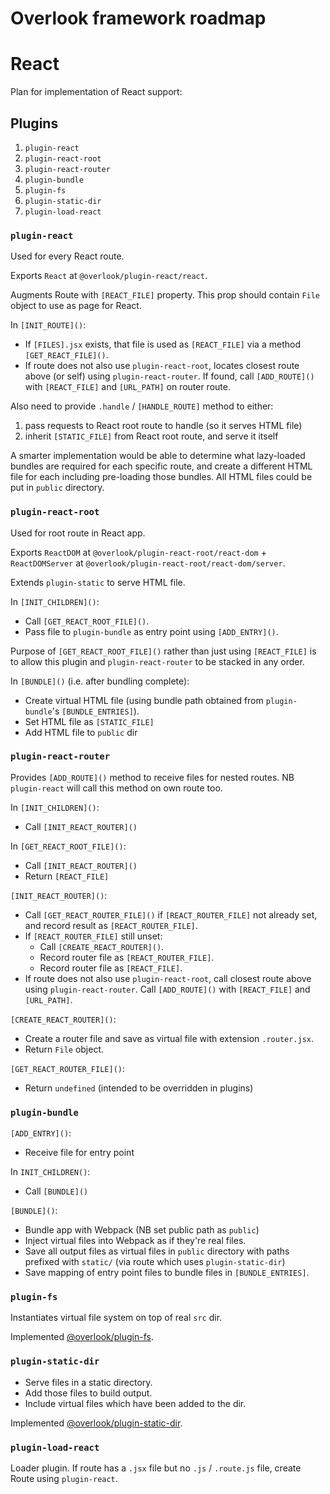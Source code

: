# Overlook framework roadmap

# React

Plan for implementation of React support:

## Plugins

1. `plugin-react`
2. `plugin-react-root`
3. `plugin-react-router`
4. `plugin-bundle`
5. `plugin-fs`
6. `plugin-static-dir`
7. `plugin-load-react`

### `plugin-react`

Used for every React route.

Exports `React` at `@overlook/plugin-react/react`.

Augments Route with `[REACT_FILE]` property. This prop should contain `File` object to use as page for React.

In `[INIT_ROUTE]()`:

* If `[FILES].jsx` exists, that file is used as `[REACT_FILE]` via a method `[GET_REACT_FILE]()`.
* If route does not also use `plugin-react-root`, locates closest route above (or self) using `plugin-react-router`. If found, call `[ADD_ROUTE]()` with `[REACT_FILE]` and `[URL_PATH]` on router route.

Also need to provide `.handle` / `[HANDLE_ROUTE]` method to either:

1. pass requests to React root route to handle (so it serves HTML file)
2. inherit `[STATIC_FILE]` from React root route, and serve it itself

A smarter implementation would be able to determine what lazy-loaded bundles are required for each specific route, and create a different HTML file for each including pre-loading those bundles. All HTML files could be put in `public` directory.

### `plugin-react-root`

Used for root route in React app.

Exports `ReactDOM` at `@overlook/plugin-react-root/react-dom` + `ReactDOMServer` at `@overlook/plugin-react-root/react-dom/server`.

Extends `plugin-static` to serve HTML file.

In `[INIT_CHILDREN]()`:

* Call `[GET_REACT_ROOT_FILE]()`.
* Pass file to `plugin-bundle` as entry point using `[ADD_ENTRY]()`.

Purpose of `[GET_REACT_ROOT_FILE]()` rather than just using `[REACT_FILE]` is to allow this plugin and `plugin-react-router` to be stacked in any order.

In `[BUNDLE]()` (i.e. after bundling complete):

* Create virtual HTML file (using bundle path obtained from `plugin-bundle`'s `[BUNDLE_ENTRIES]`).
* Set HTML file as `[STATIC_FILE]`
* Add HTML file to `public` dir

### `plugin-react-router`

Provides `[ADD_ROUTE]()` method to receive files for nested routes. NB `plugin-react` will call this method on own route too.

In `[INIT_CHILDREN]()`:

* Call `[INIT_REACT_ROUTER]()`

In `[GET_REACT_ROOT_FILE]()`:

* Call `[INIT_REACT_ROUTER]()`
* Return `[REACT_FILE]`

`[INIT_REACT_ROUTER]()`:

* Call `[GET_REACT_ROUTER_FILE]()` if `[REACT_ROUTER_FILE]` not already set, and record result as `[REACT_ROUTER_FILE]`.
* If `[REACT_ROUTER_FILE]` still unset:
  * Call `[CREATE_REACT_ROUTER]()`.
  * Record router file as `[REACT_ROUTER_FILE]`.
  * Record router file as `[REACT_FILE]`.
* If route does not also use `plugin-react-root`, call closest route above using `plugin-react-router`. Call `[ADD_ROUTE]()` with `[REACT_FILE]` and `[URL_PATH]`.

`[CREATE_REACT_ROUTER]()`:

* Create a router file and save as virtual file with extension `.router.jsx`.
* Return `File` object.

`[GET_REACT_ROUTER_FILE]()`:

* Return `undefined` (intended to be overridden in plugins)

### `plugin-bundle`

`[ADD_ENTRY]()`:

* Receive file for entry point

In `INIT_CHILDREN()`:

* Call `[BUNDLE]()`

`[BUNDLE]()`:

* Bundle app with Webpack (NB set public path as `public`)
* Inject virtual files into Webpack as if they're real files.
* Save all output files as virtual files in `public` directory with paths prefixed with `static/` (via route which uses `plugin-static-dir`)
* Save mapping of entry point files to bundle files in `[BUNDLE_ENTRIES]`.

### `plugin-fs`

Instantiates virtual file system on top of real `src` dir.

Implemented [@overlook/plugin-fs](https://www.npmjs.com/package/@overlook/plugin-fs).

### `plugin-static-dir`

* Serve files in a static directory.
* Add those files to build output.
* Include virtual files which have been added to the dir.

Implemented [@overlook/plugin-static-dir](https://www.npmjs.com/package/@overlook/plugin-static-dir).

### `plugin-load-react`

Loader plugin. If route has a `.jsx` file but no `.js` / `.route.js` file, create Route using `plugin-react`.

